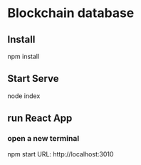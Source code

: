 # Blockchain database


## Install

npm install

## Start Serve

node index

## run React App
### open a new terminal
npm start
URL: http://localhost:3010
